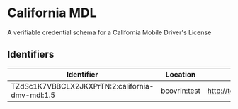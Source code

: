 # California MDL

A verifiable credential schema for a California Mobile Driver's License

## Identifiers

| Identifier                                      | Location     | URL                                                             |
| ----------------------------------------------- | ------------ | --------------------------------------------------------------- |
| TZdSc1K7VBBCLX2JKXPrTN:2:california-dmv-mdl:1.5 | bcovrin:test | http://test.bcovrin.vonx.io:3707/tx/BCOVRIN_TEST/domain/2885599 |
